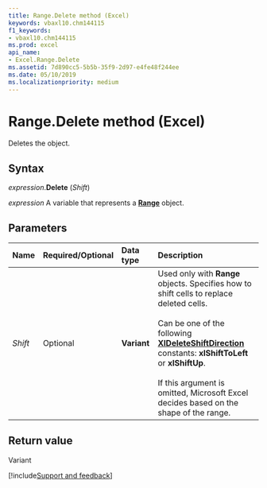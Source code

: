 ```yaml
---
title: Range.Delete method (Excel)
keywords: vbaxl10.chm144115
f1_keywords:
- vbaxl10.chm144115
ms.prod: excel
api_name:
- Excel.Range.Delete
ms.assetid: 7d890cc5-5b5b-35f9-2d97-e4fe48f244ee
ms.date: 05/10/2019
ms.localizationpriority: medium
---
```



# Range.Delete method (Excel)

Deletes the object.


## Syntax

_expression_.**Delete** (_Shift_)

_expression_ A variable that represents a **[Range](excel.range(object).md)** object.


## Parameters

|Name|Required/Optional|Data type|Description|
|:-----|:-----|:-----|:-----|
| _Shift_|Optional| **Variant**|Used only with **Range** objects. Specifies how to shift cells to replace deleted cells.<br/><br/>Can be one of the following **[XlDeleteShiftDirection](Excel.XlDeleteShiftDirection.md)** constants: **xlShiftToLeft** or **xlShiftUp**.<br/><br/>If this argument is omitted, Microsoft Excel decides based on the shape of the range.|

## Return value

Variant



[!include[Support and feedback](~/includes/feedback-boilerplate.md)]
